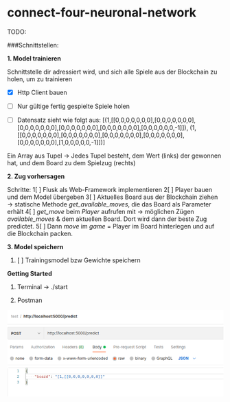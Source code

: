 # connect-four-neuronal-network

TODO:

###Schnittstellen:

**1. Model trainieren**

Schnittstelle dir adressiert wird, und sich alle Spiele aus der Blockchain zu holen, um zu trainieren

- [x] Http Client bauen
- [ ] Nur gültige fertig gespielte Spiele holen

- [ ] Datensatz sieht wie folgt aus: [(1,[[0,0,0,0,0,0,0],[0,0,0,0,0,0,0],[0,0,0,0,0,0,0],[0,0,0,0,0,0,0],[0,0,0,0,0,0,0],[0,0,0,0,0,0,-1]]), (1,[[0,0,0,0,0,0,0],[0,0,0,0,0,0,0],[0,0,0,0,0,0,0],[0,0,0,0,0,0,0],[0,0,0,0,0,0,0],[1,0,0,0,0,0,-1]])]

Ein Array aus Tupel → Jedes Tupel besteht, dem Wert (links) der gewonnen hat, und dem Board zu dem Spielzug (rechts)

**2. Zug vorhersagen**

Schritte:
1[ ] Flusk als Web-Framework implementieren
2[ ] Player bauen und dem Model übergeben
3[ ] Aktuelles Board aus der Blockchain ziehen → statische Methode *get_available_moves*, die das Board als Parameter erhält
4[ ] *get_move* beim *Player* aufrufen mit → möglichen Zügen *available_moves* & dem aktuellen Board. Dort wird dann der beste Zug predictet.
5[ ] Dann *move* im *game* = Player im Board hinterlegen und auf die Blockchain packen.


**3. Model speichern**

1. [ ] Trainingsmodel bzw Gewichte speichern




**Getting Started**

1. Terminal -> ./start 

2. Postman

![img.png](img.png)